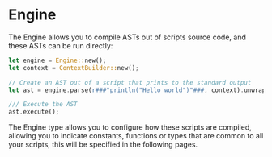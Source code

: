 # Engine
The Engine allows you to compile ASTs out of scripts source code, and 
these ASTs can be run directly:

````rust
let engine = Engine::new();
let context = ContextBuilder::new();

// Create an AST out of a script that prints to the standard output
let ast = engine.parse(r###"println("Hello world")"###, context).unwrap();

/// Execute the AST
ast.execute();
````

The Engine type allows you to configure how these scripts are compiled,
allowing you to indicate constants, functions or types that are common
to all your scripts, this will be specified in the following pages.